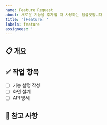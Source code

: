 ```yaml
---
name: Feature Request
about: 새로운 기능을 추가할 때 사용하는 템플릿입니다
title: '[Feature] '
labels: feature
assignees: ''
---
```


## 📋 개요

<!-- 어떤 기능인지 간단히 설명해주세요 -->

## ✅ 작업 항목

- [ ] 기능 설명 작성
- [ ] 화면 설계
- [ ] API 명세

## 📝 참고 사항

<!-- 참고할 자료나 기타 전달사항 -->
